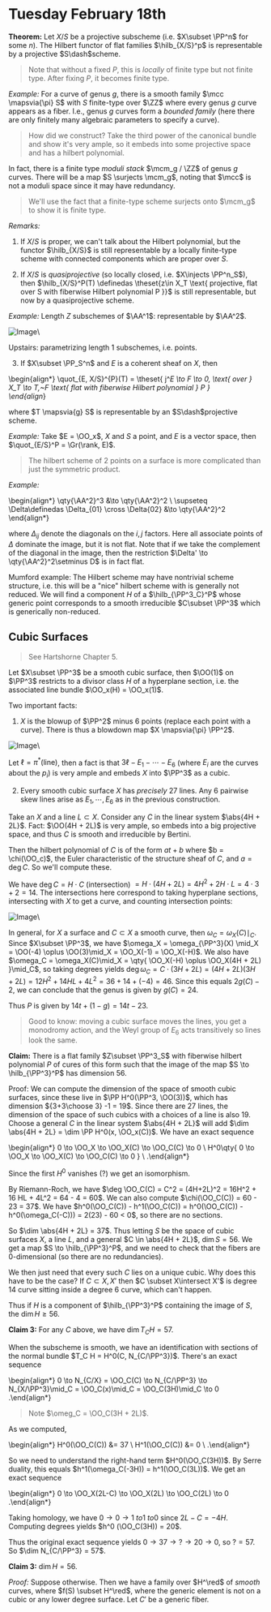 # Tuesday February 18th

**Theorem:**
Let $X/S$ be a projective subscheme (i.e. $X\subset \PP^n$ for some $n$).
The Hilbert functor of flat families $\hilb_{X/S}^p$ is representable by a projective $S\dash$scheme.

> Note that without a fixed $P$, this is *locally* of finite type but not finite type. 
> After fixing $P$, it becomes finite type.

*Example:*
For a curve of genus $g$, there is a smooth family $\mcc \mapsvia{\pi} S$ with $S$ finite-type over $\ZZ$ where every genus $g$ curve appears as a fiber.
I.e., genus $g$ curves form a *bounded family* (here there are only finitely many algebraic parameters to specify a curve).

> How did we construct? Take the third power of the canonical bundle and show it's very ample, so it embeds into some projective space and has a hilbert polynomial.

In fact, there is a finite type *moduli stack* $\mcm_g / \ZZ$ of genus $g$ curves.
There will be a map $S \surjects \mcm_g$, noting that $\mcc$ is not a moduli space since it may have redundancy.

> We'll use the fact that a finite-type scheme surjects onto $\mcm_g$ to show it is finite type.


*Remarks:*
1. If $X/S$ is proper, we can't talk about the Hilbert polynomial, but the functor $\hilb_{X/S}$ is still representable by a locally finite-type scheme with connected components which are proper over $S$.

2. If $X/S$ is *quasiprojective* (so locally closed, i.e. $X\injects \PP^n_S$), then $\hilb_{X/S}^P(T) \definedas \theset{z\in X_T \text{ projective, flat over S with fiberwise Hilbert polynomial P }}$ is still representable, but now by a quasiprojective scheme.

*Example:*
Length $Z$ subschemes of $\AA^1$: representable by $\AA^2$.

![Image](figures/2020-02-18-12:46.png)\

Upstairs: parametrizing length 1 subschemes, i.e. points.

3. If $X\subset \PP_S^n$ and $E$ is a coherent sheaf on $X$, then

\begin{align*}
\quot_{E, X/S}^{P}(T) = \theset{ j^*E \to F \to 0, \text{ over } X_T \to T,~F \text{ flat with fiberwise Hilbert polynomial  } P  }  
\end{align*}

where $T \mapsvia{g} S$ is representable by an $S\dash$projective scheme.

*Example:*
Take $E = \OO_x$, $X$ and $S$ a point, and $E$ is a vector space, then $\quot_{E/S}^P = \Gr(\rank, E)$.


> The hilbert scheme of 2 points on a surface is more complicated than just the symmetric product.

*Example:*

\begin{align*}
\qty{\AA^2}^3 &\to \qty{\AA^2}^2 \\
\supseteq \Delta\definedas \Delta_{01} \cross \Delta{02} &\to \qty{\AA^2}^2
\end{align*}

where $\Delta_{ij}$ denote the diagonals on the $i, j$ factors.
Here all associate points of $\Delta$ dominate the image, but it is not flat.
Note that if we take the complement of the diagonal in the image, then the restriction $\Delta' \to \qty{\AA^2}^2\setminus D$ is in fact flat.

Mumford example:
The Hilbert scheme may have nontrivial scheme structure, i.e. this will be a "nice" hilbert scheme with is generally not reduced.
We will find a component $H$ of a $\hilb_{\PP^3_C}^P$ whose generic point corresponds to a smooth irreducible $C\subset \PP^3$ which is generically non-reduced.

## Cubic Surfaces

> See Hartshorne Chapter 5.

Let $X\subset \PP^3$ be a smooth cubic surface, then $\OO(1)$ on $\PP^3$ restricts to a divisor class $H$ of a hyperplane section, i.e. the associated line bundle $\OO_x(H) = \OO_x(1)$.

Two important facts:

1. $X$ is the blowup of $\PP^2$ minus 6 points (replace each point with a curve).
There is thus a blowdown map $X \mapsvia{\pi} \PP^2$.

![Image](figures/2020-02-18-13:07.png)\

Let $\ell = \pi^*(\text{line})$, then a fact is that $3\ell - E_1 -\cdots - E_6$ (where $E_i$ are the curves about the $p_i$) is very ample and embeds $X$ into $\PP^3$ as a cubic.

2. Every smooth cubic surface $X$ has *precisely* 27 lines.
Any 6 pairwise skew lines arise as $E_1, \cdots, E_6$ as in the previous construction.

Take an $X$ and a line $L\subset X$.
Consider any $C$ in the linear system $\abs{4H + 2L}$.
Fact: $\OO(4H + 2L)$ is very ample, so embeds into a big projective space, and thus $C$ is smooth and irreducible by Bertini.

Then the hilbert polynomial of $C$ is of the form $at + b$ where $b = \chi(\OO_c)$, the Euler characteristic of the structure sheaf of $C$, and $a = \deg C$.
So we'll compute these.

We have $\deg C = H \cdot C$ (intersection) $= H \cdot(4H + 2L) = 4H^2 + 2H\cdot L = 4\cdot 3 + 2 = 14$.
The intersections here correspond to taking hyperplane sections, intersecting with $X$ to get a curve, and counting intersection points:

![Image](figures/2020-02-18-13:14.png)\

In general, for $X$ a surface and $C\subset X$ a smooth curve, then $\omega_C = \omega_X(C)\mid_C$.
Since $X\subset \PP^3$, we have $\omega_X = \omega_{\PP^3}(X) \mid_X = \OO(-4) \oplus \OO(3)\mid_X = \OO_X(-1) = \OO_X(-H)$.
We also have $\omega_C = \omega_X(C)\mid_X = \qty{ \OO_X(-H) \oplus \OO_X(4H + 2L)   }\mid_C$, so taking degrees yields
$\deg \omega_C = C\cdot(3H + 2L) = (4H+2L)(3H+2L) = 12H^2 + 14HL + 4L^2 = 36 + 14 + (-4) = 46$.
Since this equals $2g(C) - 2$, we can conclude that the genus is given by $g(C) = 24$.

Thus $P$ is given by $14t + (1-g) = 14t - 23$.

> Good to know: moving a cubic surface moves the lines, you get a monodromy action, and the Weyl group of $E_6$ acts transitively so lines look the same.

**Claim:**
There is a flat family $Z\subset \PP^3_S$ with fiberwise hilbert polynomial $P$ of cures of this form such that the image of the map $S \to \hilb_{\PP^3}^P$ has dimension 56.

Proof:
We can compute the dimension of the space of smooth cubic surfaces, since these live in $\PP H^0(\PP^3, \OO(3))$, which has dimension ${3+3\choose 3} -1 = 19$.
Since there are 27 lines, the dimension of the space of such cubics with a choices of a line is also 19.
Choose a general $C$ in the linear system $\abs{4H + 2L}$ will add $\dim \abs{4H + 2L} = \dim \PP H^0(x, \OO_x(C))$.
We have an exact sequence

\begin{align*}
0 \to \OO_X \to \OO_X(C) \to \OO_C(C) \to 0 \\
H^0\qty{ 0 \to \OO_X \to \OO_X(C) \to \OO_C(C) \to 0 } \\
.\end{align*}

Since the first $H^0$ vanishes (?) we get an isomorphism.

By Riemann-Roch, we have $\deg \OO_C(C) = C^2 = (4H+2L)^2 = 16H^2 + 16 HL + 4L^2 = 64 - 4 = 60$.
We can also compute $\chi(\OO_C(C)) = 60 - 23 = 37$.
We have $h^0(\OO_C(C)) - h^1(\OO_C(C)) =  h^0(\OO_C(C)) - h^0(\omega_C(-C))) = 2(23) - 60 < 0$, so there are no sections.

So $\dim \abs{4H + 2L} =  37$.
Thus letting $S$ be the space of cubic surfaces $X$, a line $L$, and a general $C \in \abs{4H + 2L}$, $\dim S = 56$.
We get a map $S \to \hilb_{\PP^3}^P$, and we need to check that the fibers are 0-dimensional (so there are no redundancies).

We then just need that every such $C$ lies on a unique cubic.
Why does this have to be the case?
If $C \subset X, X'$ then $C \subset X\intersect X'$ is degree 14 curve sitting inside a degree 6 curve, which can't happen.

Thus if $H$ is a component of $\hilb_{\PP^3}^P$ containing the image of $S$, the $\dim H \geq 56$.

**Claim 3:**
For any $C$ above, we have $\dim T_C H = 57$.

When the subscheme is smooth, we have an identification with sections of the normal bundle $T_C H = H^0(C, N_{C/\PP^3})$.
There's an exact sequence

\begin{align*}
0 \to N_{C/X} = \OO_C(C) \to N_{C/\PP^3} \to N_{X/\PP^3}\mid_C = \OO_C(x)\mid_C = \OO_C(3H)\mid_C \to 0
.\end{align*}

> Note $\omeg_C = \OO_C(3H + 2L)$.

As we computed, 

\begin{align*}
H^0(\OO_C(C)) &= 37 \\
H^1(\OO_C(C)) &= 0 \\
.\end{align*}

So we need to understand the right-hand term $H^0(\OO_C(3H))$.
By Serre duality, this equals $h^1(\omega_C(-3H)) = h^1(\OO_C(3L))$.
We get an exact sequence

\begin{align*}
0 \to \OO_X(2L-C) \to \OO_X(2L) \to \OO_C(2L) \to 0
.\end{align*}

Taking homology, we have $0\to 0 \to 1\ to 1\ to 0$ since $2L-C = -4H$.
Computing degrees yields $h^0 (\OO_C(3H)) = 20$.

Thus the original exact sequence yields $0 \to 37 \to ? \to 20 \to 0$, so $? = 57$.
So $\dim N_{C/\PP^3} = 57$.

**Claim 3:**
$\dim H = 56$.

*Proof:*
Suppose otherwise.
Then we have a family over $H^\red$ of *smooth* curves, where $f(S) \subset H^\red$, where the generic element is not on a cubic or any lower degree surface.
Let $C'$ be a generic fiber.
